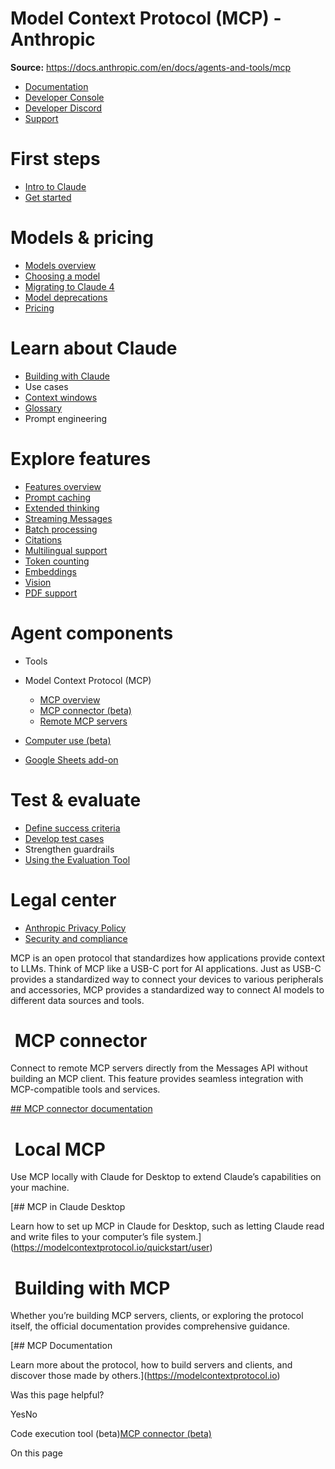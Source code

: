 # Model Context Protocol (MCP) - Anthropic

**Source:** https://docs.anthropic.com/en/docs/agents-and-tools/mcp

- [Documentation](/en/home)
- [Developer Console](https://console.anthropic.com/)
- [Developer Discord](https://www.anthropic.com/discord)
- [Support](https://support.anthropic.com/)

# First steps

* [Intro to Claude](/en/docs/welcome)
* [Get started](/en/docs/get-started)

# Models & pricing

* [Models overview](/en/docs/about-claude/models/overview)
* [Choosing a model](/en/docs/about-claude/models/choosing-a-model)
* [Migrating to Claude 4](/en/docs/about-claude/models/migrating-to-claude-4)
* [Model deprecations](/en/docs/about-claude/model-deprecations)
* [Pricing](/en/docs/about-claude/pricing)

# Learn about Claude

* [Building with Claude](/en/docs/overview)
* Use cases
* [Context windows](/en/docs/build-with-claude/context-windows)
* [Glossary](/en/docs/about-claude/glossary)
* Prompt engineering

# Explore features

* [Features overview](/en/docs/build-with-claude/overview)
* [Prompt caching](/en/docs/build-with-claude/prompt-caching)
* [Extended thinking](/en/docs/build-with-claude/extended-thinking)
* [Streaming Messages](/en/docs/build-with-claude/streaming)
* [Batch processing](/en/docs/build-with-claude/batch-processing)
* [Citations](/en/docs/build-with-claude/citations)
* [Multilingual support](/en/docs/build-with-claude/multilingual-support)
* [Token counting](/en/docs/build-with-claude/token-counting)
* [Embeddings](/en/docs/build-with-claude/embeddings)
* [Vision](/en/docs/build-with-claude/vision)
* [PDF support](/en/docs/build-with-claude/pdf-support)

# Agent components

* Tools
* Model Context Protocol (MCP)

  + [MCP overview](/en/docs/agents-and-tools/mcp)
  + [MCP connector (beta)](/en/docs/agents-and-tools/mcp-connector)
  + [Remote MCP servers](/en/docs/agents-and-tools/remote-mcp-servers)
* [Computer use (beta)](/en/docs/agents-and-tools/computer-use)
* [Google Sheets add-on](/en/docs/agents-and-tools/claude-for-sheets)

# Test & evaluate

* [Define success criteria](/en/docs/test-and-evaluate/define-success)
* [Develop test cases](/en/docs/test-and-evaluate/develop-tests)
* Strengthen guardrails
* [Using the Evaluation Tool](/en/docs/test-and-evaluate/eval-tool)

# Legal center

* [Anthropic Privacy Policy](https://www.anthropic.com/legal/privacy)
* [Security and compliance](https://trust.anthropic.com/)

MCP is an open protocol that standardizes how applications provide context to LLMs. Think of MCP like a USB-C port for AI applications. Just as USB-C provides a standardized way to connect your devices to various peripherals and accessories, MCP provides a standardized way to connect AI models to different data sources and tools.

# [​](#mcp-connector) MCP connector

Connect to remote MCP servers directly from the Messages API without building an MCP client. This feature provides seamless integration with MCP-compatible tools and services.

[## MCP connector documentation](/en/docs/agents-and-tools/mcp-connector)

# [​](#local-mcp) Local MCP

Use MCP locally with Claude for Desktop to extend Claude’s capabilities on your machine.

[## MCP in Claude Desktop

Learn how to set up MCP in Claude for Desktop, such as letting Claude read and write files to your computer’s file system.](https://modelcontextprotocol.io/quickstart/user)

# [​](#building-with-mcp) Building with MCP

Whether you’re building MCP servers, clients, or exploring the protocol itself, the official documentation provides comprehensive guidance.

[## MCP Documentation

Learn more about the protocol, how to build servers and clients, and discover those made by others.](https://modelcontextprotocol.io)

Was this page helpful?

YesNo

Code execution tool (beta)[MCP connector (beta)](/en/docs/agents-and-tools/mcp-connector)

On this page
